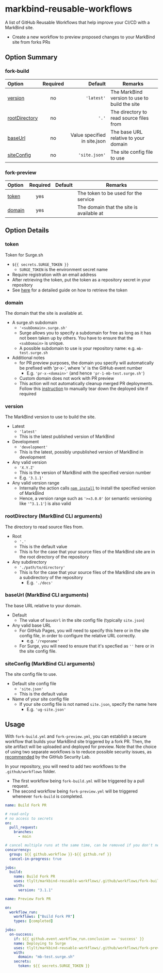 # markbind-reusable-workflows
A list of GitHub Reusable Workflows that help improve your CI/CD with a MarkBind site.
- Create a new workflow to preview proposed changes to your MarkBind site from forks PRs
## Option Summary

### fork-build

Option                                                 | Required |                      Default | Remarks
:------------------------------------------------------|:--------:|-----------------------------:|----------------------------------------------
[version](#version)                                    |    no    |                   `'latest'` | The MarkBind version to use to build the site
[rootDirectory](#rootdirectory-markbind-cli-arguments) |    no    |                        `'.'` | The directory to read source files from
[baseUrl](#baseurl-markbind-cli-arguments)             |    no    | Value specified in site.json | The base URL relative to your domain
[siteConfig](#siteconfig-markbind-cli-arguments)       |    no    |                `'site.json'` | The site config file to use

### fork-preview

Option            | Required | Default | Remarks
:-----------------|:--------:|--------:|-----------------------------------------
[token](#token)   |   yes    |         | The token to be used for the service
[domain](#domain) |   yes    |         | The domain that the site is available at

## Option Details

### token
Token for Surge.sh
  - `${{ secrets.SURGE_TOKEN }}`
    - `SURGE_TOKEN` is the environment secret name
  - Require registration with an email address
  - After retrieving the token, put the token as a repository secret in your repository
  - See [here](https://markbind.org/userGuide/deployingTheSite.html#previewing-prs-using-surge) for a detailed guide on how to retrieve the token

### domain
The domain that the site is available at.
- A surge.sh subdomain
  - `'<subDomain>.surge.sh'`
  - Surge allows you to specify a subdomain for free as long as it has not been taken up by others. You have to ensure that the `<subDomain>` is unique. 
  - A possible subdomain to use is your repository name: e.g. `mb-test.surge.sh`
- Additional notes
  - for PR preview purposes, the domain you specify will automatically be prefixed with 'pr-x-', where 'x' is the GitHub event number
    - E.g. `'pr-x-<domain>'` (and hence `'pr-1-mb-test.surge.sh'`)
  - Custom domain does not work with PR preview
  - This action will not automatically cleanup merged PR deployments. Follow this [instruction](https://surge.sh/help/tearing-down-a-project) to manually tear down the deployed site if required

### version
The MarkBind version to use to build the site.
- Latest
  - `'latest'`
  - This is the latest published version of MarkBind
- Development
  - `'development'`
  - This is the latest, possibly unpublished version of MarkBind in development
- Any valid version
  - `'X.Y.Z'`
  - This is the version of MarkBind with the specified version number
  - E.g. `'3.1.1'`
- Any valid version range
  - Internally the action calls [`npm install`](https://docs.npmjs.com/cli/v6/commands/npm-install) to install the specified version of MarkBind
  - Hence, a version range such as `'>=3.0.0'` (or semantic versioning like `'^3.1.1'`) is also valid

### rootDirectory (MarkBind CLI arguments)
The directory to read source files from.
- Root
  - `'.'`
  - This is the default value
  - This is for the case that your source files of the MarkBind site are in the root directory of the repository
- Any subdirectory
  - `'./path/to/directory'`
  - This is for the case that your source files of the MarkBind site are in a subdirectory of the repository
    - E.g. `'./docs'`
### baseUrl (MarkBind CLI arguments)
The base URL relative to your domain.
- Default
  - The value of `baseUrl` in the site config file (typically `site.json`)
- Any valid base URL
  - For GitHub Pages, you will need to specify this here or in the site config file, in order to configure the relative URL correctly.
    - e.g. `'/reponame'`
  - For Surge, you will need to ensure that it's specfied as `''` here or in the site config file.

### siteConfig (MarkBind CLI arguments)
The site config file to use.
- Default site config file
  - `'site.json'`
  - This is the default value
- Name of your site config file
  - If your site config file is not named `site.json`, specify the name here
    - E.g. `'ug-site.json'`

## Usage
With `fork-build.yml` and `fork-preview.yml`, you can establish a secure workflow that builds your MarkBind site triggered by a fork PR.
Then, the site artifact will be uploaded and deployed for preview. Note that the choice of using two separate workflows is to reduce possible security issues, as [recommended](https://securitylab.github.com/research/github-actions-preventing-pwn-requests/) by the GitHub Security Lab.

In your repository, you will need to add two workflows to the `.github/workflows` folder.
- The first workflow being `fork-build.yml` will be triggered by a pull request.
- The second workflow being `fork-preview.yml` will be triggered whenever `fork-build` is completed.

```yaml
name: Build Fork PR

# read-only
# no access to secrets
on:
  pull_request:
    branches:
      - main

# cancel multiple runs at the same time, can be removed if you don't need it
concurrency: 
  group: ${{ github.workflow }}-${{ github.ref }}
  cancel-in-progress: true

jobs:
  build:
    name: Build Fork PR
    uses: tlylt/markbind-reusable-workflows/.github/workflows/fork-build.yml@main
    with:
      version: "3.1.1"
```

```yaml
name: Preview Fork PR

on:
  workflow_run:
    workflows: ["Build Fork PR"]
    types: [completed]

jobs:
  on-success:
    if: ${{ github.event.workflow_run.conclusion == 'success' }}
    name: Deploying to Surge
    uses: tlylt/markbind-reusable-workflows/.github/workflows/fork-preview.yml@main
    with:
      domain: "mb-test.surge.sh"
    secrets:
      token: ${{ secrets.SURGE_TOKEN }}
```
